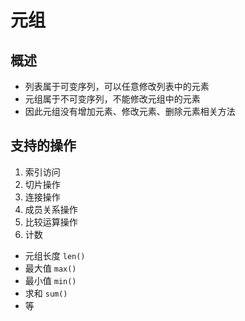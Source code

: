 # 元组

## 概述

+ 列表属于可变序列，可以任意修改列表中的元素
+ 元组属于不可变序列，不能修改元组中的元素
+ 因此元组没有增加元素、修改元素、删除元素相关方法

## 支持的操作

1. 索引访问
2. 切片操作
3. 连接操作
4. 成员关系操作
5. 比较运算操作
6. 计数

+ 元组长度 `len()`
+ 最大值 `max()`
+ 最小值 `min()`
+ 求和 `sum()`
+ 等
